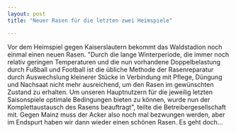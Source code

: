```yaml
---
layout: post
title: "Neuer Rasen für die letzten zwei Heimspiele"

---
```


Vor dem Heimspiel gegen Kaiserslautern bekommt das Waldstadion noch einmal einen neuen Rasen. "Durch die lange Winterperiode, die immer noch relativ geringen Temperaturen und die nun vorhandene Doppelbelastung durch Fußball und Football ist die übliche Methode der Rasenreparatur durch Auswechslung kleinerer Stücke in Verbindung mit Pflege, Düngung und Nachsaat nicht mehr ausreichend, um den Rasen im gewünschten Zustand zu erhalten. Um unseren Hauptnutzern für die jeweilig letzten Saisonspiele optimale Bedingungen bieten zu können, wurde nun der Komplettaustausch des Rasens beauftragt", teilte die Betreibergesellschaft mit. Gegen Mainz muss der Acker also noch mal bezwungen werden, aber im Endspurt haben wir dann wieder einen schönen Rasen. Es geht doch...


